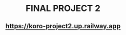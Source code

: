 <h1 align="center">FINAL PROJECT 2</h1>
<p align="center">
    <h2 align="center">
        <a href="https://koro-project2.up.railway.app"><strong>https://koro-project2.up.railway.app</strong></a>
    </h2>
</p>